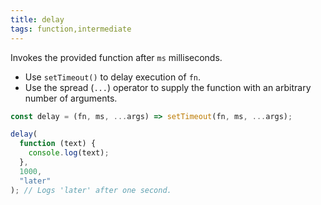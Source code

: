 ```yaml
---
title: delay
tags: function,intermediate
---
```


Invokes the provided function after `ms` milliseconds.

- Use `setTimeout()` to delay execution of `fn`.
- Use the spread (`...`) operator to supply the function with an arbitrary number of arguments.

```js
const delay = (fn, ms, ...args) => setTimeout(fn, ms, ...args);
```

```js
delay(
  function (text) {
    console.log(text);
  },
  1000,
  "later"
); // Logs 'later' after one second.
```
